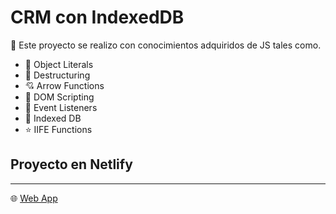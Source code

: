 # CRM con IndexedDB
🧔 Este proyecto se realizo con conocimientos adquiridos de JS tales como.

- 🧠 Object Literals
- 🐙 Destructuring
- 💘 Arrow Functions
- 📄 DOM Scripting
- 🧏 Event Listeners
- 🔑 Indexed DB
- ⭐ IIFE Functions


## Proyecto en Netlify
-----------------------
🌐 [Web App](https://crm-indexed-db-fritzlerilan.netlify.app/)
